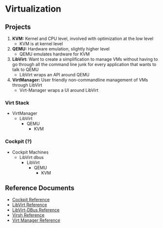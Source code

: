 # Virtualization

## Projects
1. **KVM:** Kernel and CPU level, involved with optimization at the low level
    * KVM is at kernel level  
2. **QEMU:** Hardware emulation, slightly higher level
    * QEMU emulates hardware for KVM  
3. **LibVirt:** Want to create a simplification to manage VMs without having to go through all the command line junk for every application that wants to talk to QEMU
    * LibVirt wraps an API around QEMU  
4. **VirtManager:** User friendly non-commandline management of VMs through LibVirt
    * Virt-Manager wraps a UI around LibVirt  

### Virt Stack
* VirtManager
	* LibVirt
		* QEMU
			* KVM

### Cockpit (?)
* Cockpit Machines
	* LibVirt dbus
		* LibVirt
			* QEMU
				* KVM


## Reference Documents
* [Cockpit Reference](reference_virt_cockpit.md)
* [LibVirt Reference](reference_virt_libvirt.md)
* [LibVirt-DBus Reference](reference_virt_libvirt-dbus.md)
* [Virsh Reference](reference_virt_virsh.md)
* [Virt Manager Reference](reference_virt_virtmanager.md)
